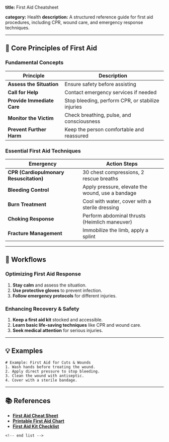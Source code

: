 **title:** First Aid Cheatsheet

**category:** Health
**description:** A structured reference guide for first aid procedures, including CPR, wound care, and emergency response techniques.

---

## 🏥 **Core Principles of First Aid**

### **Fundamental Concepts**

| Principle                        | Description                                       |
| -------------------------------- | ------------------------------------------------- |
| **Assess the Situation**   | Ensure safety before assisting                    |
| **Call for Help**          | Contact emergency services if needed              |
| **Provide Immediate Care** | Stop bleeding, perform CPR, or stabilize injuries |
| **Monitor the Victim**     | Check breathing, pulse, and consciousness         |
| **Prevent Further Harm**   | Keep the person comfortable and reassured         |

### **Essential First Aid Techniques**

| Emergency                                     | Action Steps                                     |
| --------------------------------------------- | ------------------------------------------------ |
| **CPR (Cardiopulmonary Resuscitation)** | 30 chest compressions, 2 rescue breaths          |
| **Bleeding Control**                    | Apply pressure, elevate the wound, use a bandage |
| **Burn Treatment**                      | Cool with water, cover with a sterile dressing   |
| **Choking Response**                    | Perform abdominal thrusts (Heimlich maneuver)    |
| **Fracture Management**                 | Immobilize the limb, apply a splint              |

---

## 🔄 **Workflows**

### **Optimizing First Aid Response**

1. **Stay calm** and assess the situation.
2. **Use protective gloves** to prevent infection.
3. **Follow emergency protocols** for different injuries.

### **Enhancing Recovery & Safety**

1. **Keep a first aid kit** stocked and accessible.
2. **Learn basic life-saving techniques** like CPR and wound care.
3. **Seek medical attention** for serious injuries.

---

## 💡 **Examples**

```plaintext
# Example: First Aid for Cuts & Wounds
1. Wash hands before treating the wound.  
2. Apply direct pressure to stop bleeding.  
3. Clean the wound with antiseptic.  
4. Cover with a sterile bandage.  
```

---

## 📚 **References**

- **[First Aid Cheat Sheet](https://www.template.net/edit-online/486488/first-aid-cheatsheet)**
- **[Printable First Aid Chart](https://www.printablee.com/post_free-printable-first-aid-chart_211704/)**
- **[First Aid Kit Checklist](https://templaterepublic.com/medical/first-aid-kit-checklist-templates/)**

```
<!-- end list -->
```
